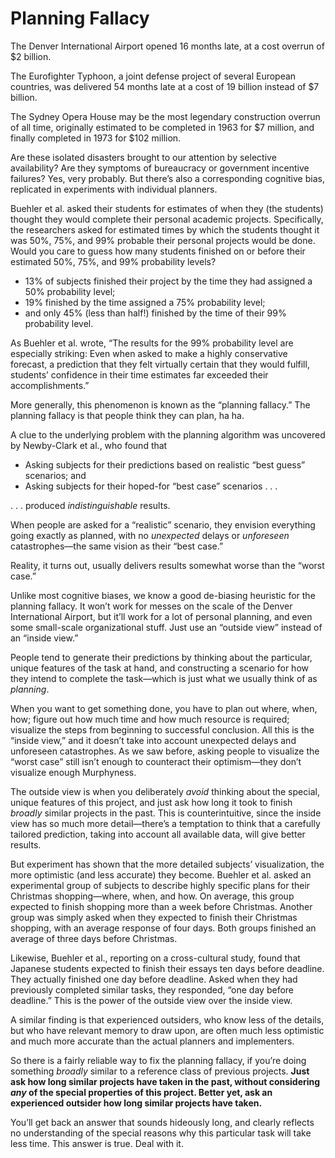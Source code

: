 # Planning Fallacy

The Denver International Airport opened 16 months late, at a cost overrun of $2 billion.

The Eurofighter Typhoon, a joint defense project of several European countries, was delivered 54 months late at a cost of 19 billion instead of $7 billion.

The Sydney Opera House may be the most legendary construction overrun of all time, originally estimated to be completed in 1963 for $7 million, and finally completed in 1973 for $102 million.

Are these isolated disasters brought to our attention by selective availability? Are they symptoms of bureaucracy or government incentive failures? Yes, very probably. But there’s also a corresponding cognitive bias, replicated in experiments with individual planners.

Buehler et al. asked their students for estimates of when they (the students) thought they would complete their personal academic projects. Specifically, the researchers asked for estimated times by which the students thought it was 50%, 75%, and 99% probable their personal projects would be done. Would you care to guess how many students finished on or before their estimated 50%, 75%, and 99% probability levels?

- 13% of subjects finished their project by the time they had assigned a 50% probability level;
- 19% finished by the time assigned a 75% probability level;
- and only 45% (less than half!) finished by the time of their 99% probability level.

As Buehler et al. wrote, “The results for the 99% probability level are especially striking: Even when asked to make a highly conservative forecast, a prediction that they felt virtually certain that they would fulfill, students’ confidence in their time estimates far exceeded their accomplishments.”

More generally, this phenomenon is known as the “planning fallacy.” The planning fallacy is that people think they can plan, ha ha.

A clue to the underlying problem with the planning algorithm was uncovered by Newby-Clark et al., who found that

- Asking subjects for their predictions based on realistic “best guess” scenarios; and
- Asking subjects for their hoped-for “best case” scenarios . . .

. . . produced *indistinguishable* results.

When people are asked for a “realistic” scenario, they envision everything going exactly as planned, with no *unexpected* delays or *unforeseen* catastrophes—the same vision as their “best case.”

Reality, it turns out, usually delivers results somewhat worse than the “worst case.”

Unlike most cognitive biases, we know a good de-biasing heuristic for the planning fallacy. It won’t work for messes on the scale of the Denver International Airport, but it’ll work for a lot of personal planning, and even some small-scale organizational stuff. Just use an “outside view” instead of an “inside view.”

People tend to generate their predictions by thinking about the particular, unique features of the task at hand, and constructing a scenario for how they intend to complete the task—which is just what we usually think of as *planning*.

When you want to get something done, you have to plan out where, when, how; figure out how much time and how much resource is required; visualize the steps from beginning to successful conclusion. All this is the “inside view,” and it doesn’t take into account unexpected delays and unforeseen catastrophes. As we saw before, asking people to visualize the “worst case” still isn’t enough to counteract their optimism—they don’t visualize enough Murphyness.

The outside view is when you deliberately *avoid* thinking about the special, unique features of this project, and just ask how long it took to finish *broadly* similar projects in the past. This is counterintuitive, since the inside view has so much more detail—there’s a temptation to think that a carefully tailored prediction, taking into account all available data, will give better results.

But experiment has shown that the more detailed subjects’ visualization, the more optimistic (and less accurate) they become. Buehler et al. asked an experimental group of subjects to describe highly specific plans for their Christmas shopping—where, when, and how. On average, this group expected to finish shopping more than a week before Christmas. Another group was simply asked when they expected to finish their Christmas shopping, with an average response of four days. Both groups finished an average of three days before Christmas.

Likewise, Buehler et al., reporting on a cross-cultural study, found that Japanese students expected to finish their essays ten days before deadline. They actually finished one day before deadline. Asked when they had previously completed similar tasks, they responded, “one day before deadline.” This is the power of the outside view over the inside view.

A similar finding is that experienced outsiders, who know less of the details, but who have relevant memory to draw upon, are often much less optimistic and much more accurate than the actual planners and implementers.

So there is a fairly reliable way to fix the planning fallacy, if you’re doing something *broadly* similar to a reference class of previous projects. **Just ask how long similar projects have taken in the past, without considering *any* of the special properties of this project. Better yet, ask an experienced outsider how long similar projects have taken.**

You’ll get back an answer that sounds hideously long, and clearly reflects no understanding of the special reasons why this particular task will take less time. This answer is true. Deal with it.
